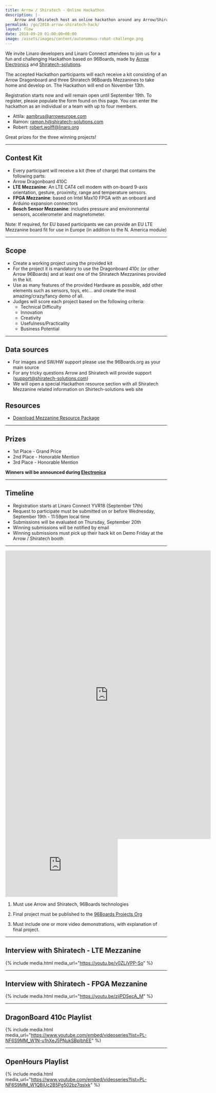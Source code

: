```yaml
---
title: Arrow / Shiratech - Online Hackathon
description: |-
    Arrow and Shiratech host an online hackathon around any Arrow/Shiratech 96Boards technologies.
permalink: /go/2018-arrow-shiratech-hack/
layout: flow
date: 2018-09-20 01:00:00+00:00
image: /assets/images/content/autonomous-robot-challenge.png
---
```

<div class="row">
<div class="col-md-6" markdown="1">

We invite Linaro developers and Linaro Connect attendees to join us for a fun and challenging Hackathon based on 96Boards, made by [Arrow Electronics](https://www.arrow.com/) and [Shiratech-solutions](http://www.shiratech-solutions.com/).

The accepted Hackathon participants will each receive a kit consisting of an Arrow Dragonboard and three Shiratech 96Boards Mezzanines to take home and develop on. The Hackathon will end on November 13th.

Registration starts now and will remain open until September 19th. To register, please populate the form found on this page. You can enter the hackathon as an individual or a team with up to four members.

- Attila: aambrus@arroweurope.com
- Ramon: ramon.h@shiratech-solutions.com
- Robert: robert.wolff@linaro.org

Great prizes for the three winning projects!

***

## Contest Kit

- Every participant will receive a kit (free of charge) that contains the following parts:
- Arrow Dragonboard 410C
- **LTE Mezzanine**:  An LTE CAT4 cell modem with on-board 9-axis orientation, gesture, proximity, range and temperature sensors.
- **FPGA Mezzanine**: based on Intel Max10 FPGA with an onboard and Arduino expansion connectors
- **Bosch Sensor Mezzanine**:  includes pressure and environmental sensors, accelerometer and magnetometer.

Note: If required, for EU based participants we can provide an EU LTE Mezzanine board fit for use in Europe (in addition to the N. America module)

***

## Scope

- Create a working project using the provided kit
- For the project it is mandatory to use the Dragonboard 410c (or other Arrow 96Boards) and at least one of the Shiratech Mezzanines provided in the kit.
- Use as many features of the provided Hardware as possible, add other elements such as sensors, toys, etc… and create the most amazing/crazy/fancy demo of all.
- Judges will score each project based on the following criteria:
   - Technical Difficulty
   - Innovation
   - Creativity
   - Usefulness/Practicality
   - Business Potential

***

## Data sources

- For images and SW/HW support please use the 96Boards.org as your main source
- For any tricky questions Arrow and Shiratech will provide support (support@shiratech-solutions.com)
- We will open a special Hackathon resource section with all Shiratech Mezzanine related information on Shirtech-solutions web site

## Resources

- [Download Mezzanine Resource Package](https://www.dropbox.com/sh/svpftv2j9h795ep/AADHmBS9_WjuPu29vrmXUdTBa?dl=0)

***

## Prizes

- 1st Place - Grand Price
- 2nd Place - Honorable Mention
- 3rd Place - Honorable Mention

**Winners will be announced during [Electronica](https://electronica.de/index.html)**

***

## Timeline

- Registration starts at Linaro Connect YVR18 (September 17th)
- Request to participate must be submitted on or before Wednesday, September 19th - 11:59pm local time
- Submissions will be evaluated on Thursday, September 20th
- Winning submissions will be notified by email
- Winning submissions must pick up their hack kit on Demo Friday at the Arrow / Shiratech booth

***

<iframe src="https://docs.google.com/forms/d/e/1FAIpQLSf8fBjODoRlq1yUFVa7a1DfGfAGQjQ1hwISZBHuofy757k-pw/viewform?embedded=true" width="640" height="897" frameborder="0" marginheight="0" marginwidth="0">Loading...</iframe>

</div>
<div class="col-md-6">
<div class="openhours-panel" markdown="1" id="openhours-panel">

<iframe width="350" height="180" src="https://w2.countingdownto.com/2265092" frameborder="0"></iframe>

1) Must use Arrow and Shiratech, 96Boards technologies

2) Final project must be published to the [96Boards Projects Org](https://github.com/96boards-projects)

3) Must include one or more video demonstrations, with explanation of final project.

***

## Interview with Shiratech - LTE Mezzanine

{% include media.html media_url="https://youtu.be/v0ZLiVPP-So" %}

***

## Interview with Shiratech - FPGA Mezzanine

{% include media.html media_url="https://youtu.be/zjiPDSecA_M" %}

***

## DragonBoard 410c Playlist

{% include media.html media_url="https://www.youtube.com/embed/videoseries?list=PL-NF6S9MM_W1N-u1hXeJ5PNukSBplbhEE" %}

***

## OpenHours Playlist

{% include media.html media_url="https://www.youtube.com/embed/videoseries?list=PL-NF6S9MM_W1QBjUc2B5Pg502bz7qslxk" %}

</div>
</div>
</div>
